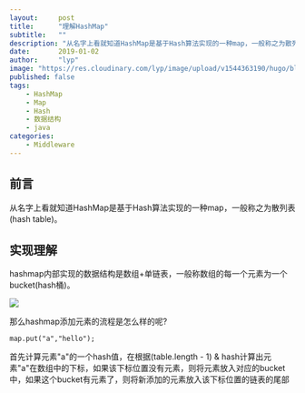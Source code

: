 ```yaml
---
layout:     post 
title:      "理解HashMap"
subtitle:   ""
description: "从名字上看就知道HashMap是基于Hash算法实现的一种map，一般称之为散列表(hash table)"
date:       2019-01-02
author:     "lyp"
image: "https://res.cloudinary.com/lyp/image/upload/v1544363190/hugo/blog.github.io/19375a83fc004035fb1102a4551f2287.jpg"
published: false
tags:
    - HashMap
    - Map 
    - Hash
    - 数据结构
    - java
categories: 
    - Middleware
---
```


## 前言
从名字上看就知道HashMap是基于Hash算法实现的一种map，一般称之为散列表(hash table)。  

## 实现理解

hashmap内部实现的数据结构是数组+单链表，一般称数组的每一个元素为一个bucket(hash桶)。  


![](https://res.cloudinary.com/lyp/image/upload/v1546398133/hugo/blog.github.io/data-structure/map/hashmap1.png)

那么hashmap添加元素的流程是怎么样的呢?  
```
map.put("a","hello");  
```  

 首先计算元素"a"的一个hash值，在根据(table.length - 1) & hash计算出元素"a"在数组中的下标，如果该下标位置没有元素，则将元素放入对应的bucket中，如果这个bucket有元素了，则将新添加的元素放入该下标位置的链表的尾部




